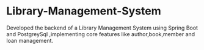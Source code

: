 # Library-Management-System
Developed the backend of a Library Management System using Spring Boot and PostgreySql ,implementing core features like author,book,member and loan management.
